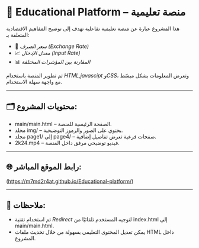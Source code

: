 # 💱 Educational Platform – منصة تعليمية

هذا المشروع عبارة عن منصة تعليمية تفاعلية تهدف إلى توضيح المفاهيم الاقتصادية المتعلقة بـ:

- 💸 *سعر الصرف (Exchange Rate)*
- 📈 *معدل الإدخال (Input Rate)*
- 📊 *المقارنة بين المؤشرات المختلفة*

تم تطوير المنصة باستخدام *HTML,javascipt وCSS*، وتعرض المعلومات بشكل مبسّط مع واجهة سهلة الاستخدام.

---

## 🗂 محتويات المشروع:

- main/main.html – الصفحة الرئيسية للمنصة.
- مجلد img/ – يحتوي على الصور والرموز التوضيحية.
- مجلد page1/ إلى page4/ – صفحات فرعية تعرض تفاصيل إضافية.
- 2k24.mp4 – فيديو توضيحي مرفق داخل المنصة.

---

## 🌐 رابط الموقع المباشر:

(https://m7md2r4at.github.io/Educational-platform/)

---

## 📌 ملاحظات:

- تم استخدام تقنية *Redirect* لتوجيه المستخدم تلقائيًا من index.html إلى main/main.html.
- يمكن تعديل المحتوى التعليمي بسهولة من خلال تحديث ملفات HTML داخل المشروع.
